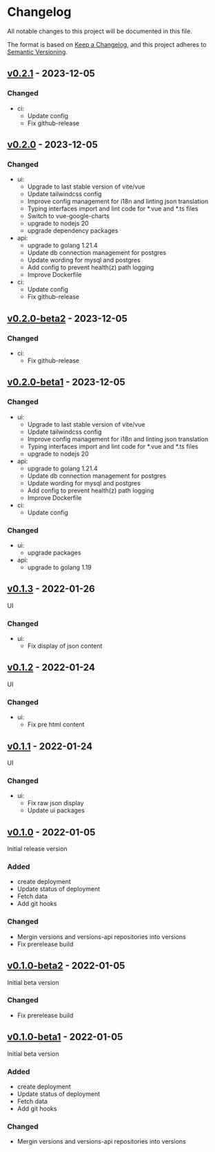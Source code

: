 # Changelog
All notable changes to this project will be documented in this file.

The format is based on [Keep a Changelog](https://keepachangelog.com/en/1.0.0/),
and this project adheres to [Semantic Versioning](https://semver.org/spec/v2.0.0.html).

## [v0.2.1](https://github.com/Lord-Y/versions/releases/tag/v0.2.1) - 2023-12-05

### Changed
- ci:
  - Update config
  - Fix github-release

## [v0.2.0](https://github.com/Lord-Y/versions/releases/tag/v0.2.0) - 2023-12-05

### Changed
- ui:
  - Upgrade to last stable version of vite/vue
  - Update tailwindcss config
  - Improve config management for i18n and linting json translation
  - Typing interfaces import and lint code for *.vue and *.ts files
  - Switch to vue-google-charts
  - upgrade to nodejs 20
  - upgrade dependency packages
- api:
  - upgrade to golang 1.21.4
  - Update db connection management for postgres
  - Update wording for mysql and postgres
  - Add config to prevent health(z) path logging
  - Improve Dockerfile
- ci:
  - Update config
  - Fix github-release

## [v0.2.0-beta2](https://github.com/Lord-Y/versions/releases/tag/v0.2.0-beta2) - 2023-12-05

### Changed
- ci:
  - Fix github-release

## [v0.2.0-beta1](https://github.com/Lord-Y/versions/releases/tag/v0.2.0-beta1) - 2023-12-05

### Changed
- ui:
  - Upgrade to last stable version of vite/vue
  - Update tailwindcss config
  - Improve config management for i18n and linting json translation
  - Typing interfaces import and lint code for *.vue and *.ts files
  - upgrade to nodejs 20
- api:
  - upgrade to golang 1.21.4
  - Update db connection management for postgres
  - Update wording for mysql and postgres
  - Add config to prevent health(z) path logging
  - Improve Dockerfile
- ci:
  - Update config

### Changed
- ui:
  - upgrade packages
- api:
  - upgrade to golang 1.19

## [v0.1.3](https://github.com/Lord-Y/versions/releases/tag/v0.1.3) - 2022-01-26

UI

### Changed
- ui:
  - Fix display of json content

## [v0.1.2](https://github.com/Lord-Y/versions/releases/tag/v0.1.2) - 2022-01-24

UI

### Changed
- ui:
  - Fix pre html content

## [v0.1.1](https://github.com/Lord-Y/versions/releases/tag/v0.1.1) - 2022-01-24

UI

### Changed
- ui:
  - Fix raw json display
  - Update ui packages

## [v0.1.0](https://github.com/Lord-Y/versions/releases/tag/v0.1.0) - 2022-01-05

Initial release version

### Added
- create deployment
- Update status of deployment
- Fetch data
- Add git hooks

### Changed
- Mergin versions and versions-api repositories into versions
- Fix prerelease build

## [v0.1.0-beta2](https://github.com/Lord-Y/versions/releases/tag/v0.1.0-beta1) - 2022-01-05

Initial beta version

### Changed
- Fix prerelease build

## [v0.1.0-beta1](https://github.com/Lord-Y/versions/releases/tag/v0.1.0-beta1) - 2022-01-05

Initial beta version

### Added
- create deployment
- Update status of deployment
- Fetch data
- Add git hooks

### Changed
- Mergin versions and versions-api repositories into versions

